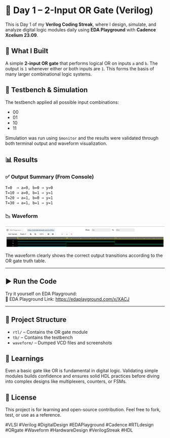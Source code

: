 # 🔌 Day 1 – 2-Input OR Gate (Verilog)

This is Day 1 of my **Verilog Coding Streak**, where I design, simulate, and analyze digital logic modules daily using **EDA Playground** with **Cadence Xcelium 23.09**.

## 📘 What I Built

A simple **2-input OR gate** that performs logical OR on inputs `a` and `b`. The output is `1` whenever either or both inputs are `1`. This forms the basis of many larger combinational logic systems.

## 🧪 Testbench & Simulation

The testbench applied all possible input combinations:
- 00
- 01
- 10
- 11

Simulation was run using `$monitor` and the results were validated through both terminal output and waveform visualization.


## 📊 Results

### ✅ Output Summary (From Console)
```
T=0  → a=0, b=0 → y=0
T=10 → a=0, b=1 → y=1
T=20 → a=1, b=0 → y=1
T=30 → a=1, b=1 → y=1

```

### 📉 Waveform

![Waveform](waveform.png)

The waveform clearly shows the correct output transitions according to the OR gate truth table.

---

## ▶️ Run the Code

Try it yourself on EDA Playground:  
🔗 EDA Playground Link: https://edaplayground.com/x/XACJ

---

## 📁 Project Structure

- `rtl/` – Contains the OR gate module  
- `tb/` – Contains the testbench  
- `waveform/` – Dumped VCD files and screenshots  

## 🧠 Learnings

Even a basic gate like OR is fundamental in digital logic. Validating simple modules builds confidence and ensures solid HDL practices before diving into complex designs like multiplexers, counters, or FSMs.

## 📌 License

This project is for learning and open-source contribution. Feel free to fork, test, or use as a reference.

#VLSI #Verilog #DigitalDesign #EDAPlayground #Cadence #RTLdesign #ORgate #Waveform #HardwareDesign #VerilogStreak #HDL

